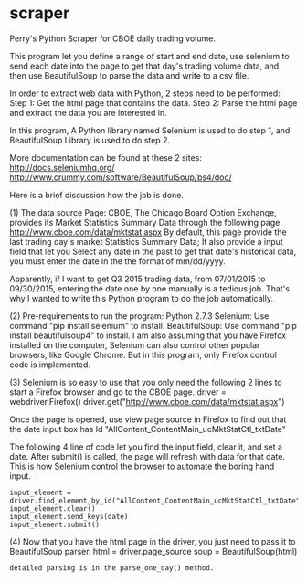 # scraper
Perry's Python Scraper for CBOE daily trading volume.

This program let you define a range of start and end date, use selenium to send each date into the page to get that day's
trading volume data, and then use BeautifulSoup to parse the data and write to a csv file.

In order to extract web data with Python, 2 steps need to be performed:
    Step 1: Get the html page that contains the data.
    Step 2: Parse the html page and extract the data you are interested in.

In this program, A Python library named Selenium is used to do step 1, and BeautifulSoup Library is used to do step 2.

More documentation can be found at these 2 sites:
    http://docs.seleniumhq.org/
    http://www.crummy.com/software/BeautifulSoup/bs4/doc/


Here is a brief discussion how the job is done.

(1) The data source Page:
CBOE, The Chicago Board Option Exchange, provides its Market Statistics Summary Data through the following page.
        http://www.cboe.com/data/mktstat.aspx
By default, this page provide the last trading day's market Statistics Summary Data; It also provide a input field that
let you Select any date in the past to get that date's historical data, you must enter the date in the the format of
mm/dd/yyyy.
    
Apparently, if I want to get Q3 2015 trading data, from 07/01/2015 to 09/30/2015, entering the date one by one 
manually is a tedious job.  That's why I wanted to write this Python program to do the job automatically.

(2) Pre-requirements to run the program:
    Python 2.7.3
    Selenium: Use command "pip install selenium" to install.
    BeautifulSoup: Use command "pip install beautifulsoup4" to install.
    I am also assuming that you have Firefox installed on the computer, Selenium can also control other popular
    browsers, like Google Chrome.  But in this program, only Firefox control code is implemented.

(3) Selenium is so easy to use that you only need the following 2 lines to start a Firefox browser and go to the CBOE page.
      driver = webdriver.Firefox()
      driver.get("http://www.cboe.com/data/mktstat.aspx")
    
Once the page is opened, use view page source in Firefox to find out that the date input box has Id 
"AllContent_ContentMain_ucMktStatCtl_txtDate"
    
The following 4 line of code let you find the input field, clear it, and set a date.  After submit() is called, 
the page will refresh with data for that date.  This is how Selenium control the browser to automate the boring 
hand input.

    input_element = driver.find_element_by_id("AllContent_ContentMain_ucMktStatCtl_txtDate")
    input_element.clear()
    input_element.send_keys(date)
    input_element.submit()

(4) Now that you have the html page in the driver, you just need to pass it to BeautifulSoup parser.
    html = driver.page_source
    soup = BeautifulSoup(html)
    
    detailed parsing is in the parse_one_day() method.
